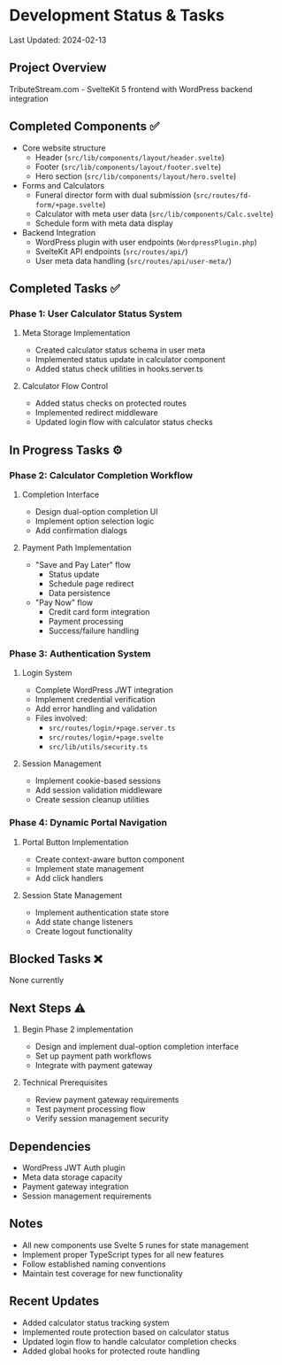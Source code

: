 # Development Status & Tasks
Last Updated: 2024-02-13

## Project Overview
TributeStream.com - SvelteKit 5 frontend with WordPress backend integration

## Completed Components ✅
- Core website structure
  - Header (`src/lib/components/layout/header.svelte`)
  - Footer (`src/lib/components/layout/footer.svelte`)
  - Hero section (`src/lib/components/layout/hero.svelte`)
- Forms and Calculators
  - Funeral director form with dual submission (`src/routes/fd-form/+page.svelte`)
  - Calculator with meta user data (`src/lib/components/Calc.svelte`)
  - Schedule form with meta data display
- Backend Integration
  - WordPress plugin with user endpoints (`WordpressPlugin.php`)
  - SvelteKit API endpoints (`src/routes/api/`)
  - User meta data handling (`src/routes/api/user-meta/`)

## Completed Tasks ✅
### Phase 1: User Calculator Status System
1. Meta Storage Implementation
   - Created calculator status schema in user meta
   - Implemented status update in calculator component
   - Added status check utilities in hooks.server.ts

2. Calculator Flow Control
   - Added status checks on protected routes
   - Implemented redirect middleware
   - Updated login flow with calculator status checks

## In Progress Tasks ⚙️

### Phase 2: Calculator Completion Workflow
1. Completion Interface
   - Design dual-option completion UI
   - Implement option selection logic
   - Add confirmation dialogs

2. Payment Path Implementation
   - "Save and Pay Later" flow
     - Status update
     - Schedule page redirect
     - Data persistence
   - "Pay Now" flow
     - Credit card form integration
     - Payment processing
     - Success/failure handling

### Phase 3: Authentication System
1. Login System
   - Complete WordPress JWT integration
   - Implement credential verification
   - Add error handling and validation
   - Files involved:
     - `src/routes/login/+page.server.ts`
     - `src/routes/login/+page.svelte`
     - `src/lib/utils/security.ts`

2. Session Management
   - Implement cookie-based sessions
   - Add session validation middleware
   - Create session cleanup utilities

### Phase 4: Dynamic Portal Navigation
1. Portal Button Implementation
   - Create context-aware button component
   - Implement state management
   - Add click handlers

2. Session State Management
   - Implement authentication state store
   - Add state change listeners
   - Create logout functionality

## Blocked Tasks ❌
None currently

## Next Steps ⚠️
1. Begin Phase 2 implementation
   - Design and implement dual-option completion interface
   - Set up payment path workflows
   - Integrate with payment gateway

2. Technical Prerequisites
   - Review payment gateway requirements
   - Test payment processing flow
   - Verify session management security

## Dependencies
- WordPress JWT Auth plugin
- Meta data storage capacity
- Payment gateway integration
- Session management requirements

## Notes
- All new components use Svelte 5 runes for state management
- Implement proper TypeScript types for all new features
- Follow established naming conventions
- Maintain test coverage for new functionality

## Recent Updates
- Added calculator status tracking system
- Implemented route protection based on calculator status
- Updated login flow to handle calculator completion checks
- Added global hooks for protected route handling